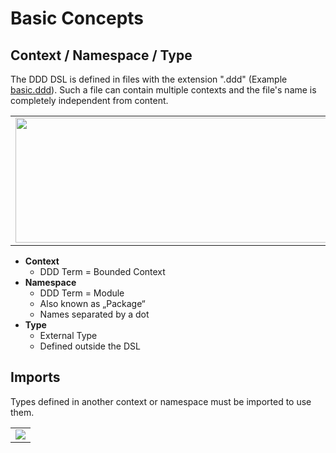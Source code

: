 # Basic Concepts

## Context / Namespace / Type
The DDD DSL is defined in files with the extension ".ddd" (Example [basic.ddd](basic.ddd)).
Such a file can contain multiple contexts and the file's name is completely independent from content.

<table><tr><td><img src="https://cdn.rawgit.com/fuinorg/org.fuin.dsl.ddd/master/doc/dsl/basic.ddd.svg" width="880" height="200"></td></tr></table>

* **Context**
  * DDD Term = Bounded Context
* **Namespace**
  * DDD Term = Module
  * Also known as „Package“
  * Names separated by a dot
* **Type**
  * External Type
  * Defined outside the DSL

## Imports
Types defined in another context or namespace must be imported to use them.

<table><tr><td><img src="https://cdn.rawgit.com/fuinorg/org.fuin.dsl.ddd/master/doc/dsl/import.ddd.svg"></td></tr></table>
